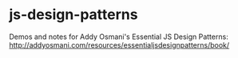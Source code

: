 # js-design-patterns
Demos and notes for Addy Osmani's Essential JS Design Patterns: http://addyosmani.com/resources/essentialjsdesignpatterns/book/
